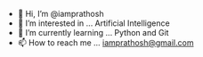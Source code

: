 - 👋 Hi, I’m @iamprathosh
- 👀 I’m interested in ... Artificial Intelligence
- 🌱 I’m currently learning ... Python and Git
- 📫 How to reach me ... iamprathosh@gmail.com

<!---
iamprathosh/iamprathosh is a ✨ special ✨ repository because its `README.md` (this file) appears on your GitHub profile.
You can click the Preview link to take a look at your changes.
--->
